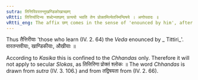 ```yaml
---
sutra: तित्तिरिवरतन्तुखण्डिकोखाच्छण्
vRtti: तित्तिर्यादिभ्यः शब्देभ्यश्छण् प्रत्ययो भवति तेन प्रोक्तमित्येतस्मिन्विषये । अणोपवादः ॥
vRtti_eng: The affix छण् comes in the sense of 'enounced by him', after the words '_tittiri_', '_varatantu_', '_khandika_', and '_ukha_'.
---
```

Thus तैत्तिरीयाः 'those who learn (IV. 2. 64) the _Veda_ enounced by _ Tittiri_'. वारतन्तवीयाः, खाण्डिकीयाः, औखीयाः ॥

According to _Kasika_ this is confined to the _Chhandas_ only. Therefore it will not apply to secular _Slokas_, as तित्तिरिणा प्रोक्तं श्लोकः ॥ The word _Chhandas_ is drawn from _sutra_ (IV. 3. 106.) and from तद्विषयता from (IV. 2. 66).
